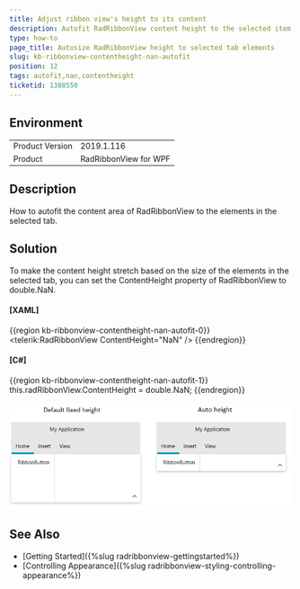 ```yaml
---
title: Adjust ribbon view's height to its content
description: Autofit RadRibbonView content height to the selected item content.
type: how-to
page_title: Autosize RadRibbonView height to selected tab elements 
slug: kb-ribbonview-contentheight-nan-autofit
position: 12
tags: autofit,nan,contentheight
ticketid: 1388550
---
```


## Environment
<table>
	<tr>
		<td>Product Version</td>
		<td>2019.1.116</td>
	</tr>
	<tr>
		<td>Product</td>
		<td>RadRibbonView for WPF</td>
	</tr>
</table>

## Description

How to autofit the content area of RadRibbonView to the elements in the selected tab.

## Solution

To make the content height stretch based on the size of the elements in the selected tab, you can set the ContentHeight property of RadRibbonView to double.NaN.

#### __[XAML]__
{{region kb-ribbonview-contentheight-nan-autofit-0}}
    <telerik:RadRibbonView ContentHeight="NaN" />
{{endregion}}

#### __[C#]__
{{region kb-ribbonview-contentheight-nan-autofit-1}}
     this.radRibbonView.ContentHeight = double.NaN;
{{endregion}}

![Before (left) and after (right) visual example](images/kb-ribbonview-contentheight-nan-autofit-0.png)

## See Also
* [Getting Started]({%slug radribbonview-gettingstarted%})
* [Controlling Appearance]({%slug radribbonview-styling-controlling-appearance%})
